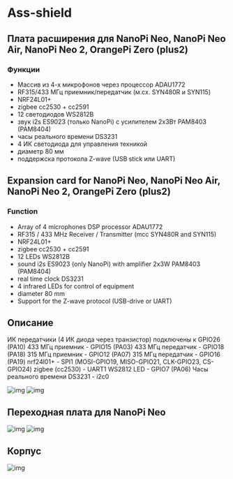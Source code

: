 # Ass-shield
## Плата расширения для NanoPi Neo, NanoPi Neo Air, NanoPi Neo 2, OrangePi Zero (plus2)
### Функции
- Массив из 4-х микрофонов через процессор ADAU1772
- RF315/433 МГц приемник/передатчик (м.cx. SYN480R и SYN115)
- NRF24L01+
- zigbee cc2530 + cc2591
- 12 светодиодов WS2812B
- звук i2s ES9023 (только NanoPi) c усилителем 2х3Вт PAM8403 (PAM8404)
- часы реального времени DS3231
- 4 ИК светодиода для управления техникой
- диаметр 80 мм
- поддержска протокола Z-wave (USB stick или UART)
## Expansion card for NanoPi Neo, NanoPi Neo Air, NanoPi Neo 2, OrangePi Zero (plus2)
### Function
- Array of 4 microphones DSP processor ADAU1772
- RF315 / 433 MHz Receiver / Transmitter (mcc SYN480R and SYN115)
- NRF24L01+
- zigbee cc2530 + cc2591
- 12 LEDs WS2812B
- sound i2s ES9023 (only NanoPi) with amplifier 2x3W PAM8403 (PAM8404)
- real time clock DS3231
- 4 infrared LEDs for control of equipment
- diameter 80 mm
- Support for the Z-wave protocol (USB-drive or UART)
## Описание

ИК передатчики (4 ИК диода через транзистор) подключены к GPIO26 (PA10)
433 МГц приемник - GPIO15 (PA03)
433 МГц передатчик - GPIO18 (PA18)
315 МГц приемник - GPIO12 (PA07)
315 МГц передатчик - GPIO16 (PA19)
nrf24l01+ - SPI1 (MOSI-GPIO19, MISO-GPIO21, CLK-GPIO23, CS-GPIO24)
zigbee (cc2530) - UART1
WS2812 LED - GPIO7 (PA06)
Часы реального времени DS3231 - i2c0


![img](https://github.com/immortalserg/Ass-shield/blob/master/Ass_shield.png?raw=true)
![img](https://github.com/immortalserg/Ass-shield/blob/master/Ass_shield_top.png?raw=true)

## Переходная плата для NanoPi Neo
![img](https://github.com/immortalserg/Ass-shield/blob/master/NanoPi_top.png?raw=true)
![img](https://github.com/immortalserg/Ass-shield/blob/master/NanoPi_bot.png?raw=true)

## Корпус
![img](https://github.com/immortalserg/Ass-shield/blob/master/209.png?raw=true)
